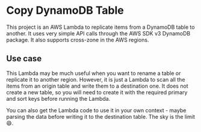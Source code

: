 # Copy DynamoDB Table

This project is an AWS Lambda to replicate items from a DynamoDB table to another. It uses very simple API calls through the AWS SDK v3 DynamoDB package. It also supports cross-zone in the AWS regions.

## Use case

This Lambda may be much useful when you want to rename a table or replicate it to another region. However, it is just a Lambda to scan all the items from an origin table and write them to a destination one. It does not create a new table, so you will need to create it with the required primary and sort keys before running the Lambda.

You can also get the Lambda code to use it in your own context - maybe parsing the data before writing it to the destination table. The sky is the limit :smile:.
